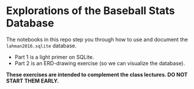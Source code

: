 # Explorations of the Baseball Stats Database
The notebooks in this repo step you through how to use and document the `lahman2016.sqlite` database. 
- Part 1 is a light primer on SQLite.
- Part 2 is an ERD-drawing exercise (so we can visualize the database).  

__These exercises are intended to complement the class lectures. DO NOT START THEM EARLY.__